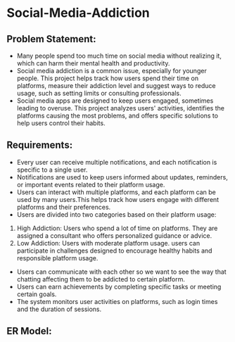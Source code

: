 # Social-Media-Addiction
## Problem Statement:
- Many people spend too much time on social media without realizing it, which can harm their mental health and productivity.
- Social media addiction is a common issue, especially for younger people. This project helps track how users spend their time on platforms, measure their addiction level and suggest ways to reduce usage, such as setting limits or consulting professionals.
- Social media apps are designed to keep users engaged, sometimes leading to overuse. This project analyzes users' activities, identifies the platforms causing the most problems, and offers specific solutions to help users control their habits.
## Requirements:
- Every user can receive multiple notifications, and each notification is specific to a single user.
- Notifications are used to keep users informed about updates, reminders, or important events related to their platform usage.
- Users can interact with multiple platforms, and each platform can be used by many users.This helps track how users engage with different platforms and their preferences.
- Users are divided into two categories based on their platform usage:
1. High Addiction: Users who spend a lot of time on platforms. They are assigned a consultant who offers personalized guidance or advice.
2. Low Addiction: Users with moderate platform usage. users can participate in challenges designed to encourage healthy habits and responsible platform usage.
- Users can communicate with each other so we want to see the way that chatting affecting them to be addicted to certain platform.
- Users can earn achievements by completing specific tasks or meeting certain goals.
- The system monitors user activities on platforms, such as login times and the duration of sessions.
## ER Model:

